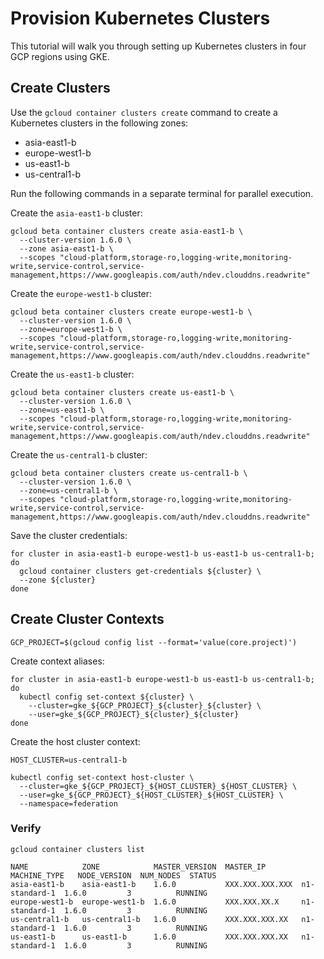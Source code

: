 # Provision Kubernetes Clusters

This tutorial will walk you through setting up Kubernetes clusters in four GCP regions using GKE.

## Create Clusters

Use the `gcloud container clusters create` command to create a Kubernetes clusters in the following zones:

* asia-east1-b
* europe-west1-b
* us-east1-b
* us-central1-b 

Run the following commands in a separate terminal for parallel execution.

Create the `asia-east1-b` cluster:

```
gcloud beta container clusters create asia-east1-b \
  --cluster-version 1.6.0 \
  --zone asia-east1-b \
  --scopes "cloud-platform,storage-ro,logging-write,monitoring-write,service-control,service-management,https://www.googleapis.com/auth/ndev.clouddns.readwrite"
```

Create the `europe-west1-b` cluster:

```
gcloud beta container clusters create europe-west1-b \
  --cluster-version 1.6.0 \
  --zone=europe-west1-b \
  --scopes "cloud-platform,storage-ro,logging-write,monitoring-write,service-control,service-management,https://www.googleapis.com/auth/ndev.clouddns.readwrite"
```

Create the `us-east1-b` cluster:

```
gcloud beta container clusters create us-east1-b \
  --cluster-version 1.6.0 \
  --zone=us-east1-b \
  --scopes "cloud-platform,storage-ro,logging-write,monitoring-write,service-control,service-management,https://www.googleapis.com/auth/ndev.clouddns.readwrite"
```

Create the `us-central1-b` cluster:

```
gcloud beta container clusters create us-central1-b \
  --cluster-version 1.6.0 \
  --zone=us-central1-b \
  --scopes "cloud-platform,storage-ro,logging-write,monitoring-write,service-control,service-management,https://www.googleapis.com/auth/ndev.clouddns.readwrite"
```

Save the cluster credentials:

```
for cluster in asia-east1-b europe-west1-b us-east1-b us-central1-b; do
  gcloud container clusters get-credentials ${cluster} \
  --zone ${cluster}
done
```

## Create Cluster Contexts

```
GCP_PROJECT=$(gcloud config list --format='value(core.project)')
```

Create context aliases:

```
for cluster in asia-east1-b europe-west1-b us-east1-b us-central1-b; do
  kubectl config set-context ${cluster} \
    --cluster=gke_${GCP_PROJECT}_${cluster}_${cluster} \
    --user=gke_${GCP_PROJECT}_${cluster}_${cluster}
done
```

Create the host cluster context:

```
HOST_CLUSTER=us-central1-b
```

```
kubectl config set-context host-cluster \
  --cluster=gke_${GCP_PROJECT}_${HOST_CLUSTER}_${HOST_CLUSTER} \
  --user=gke_${GCP_PROJECT}_${HOST_CLUSTER}_${HOST_CLUSTER} \
  --namespace=federation
```


### Verify

```
gcloud container clusters list
```

```
NAME            ZONE            MASTER_VERSION  MASTER_IP        MACHINE_TYPE   NODE_VERSION  NUM_NODES  STATUS
asia-east1-b    asia-east1-b    1.6.0           XXX.XXX.XXX.XXX  n1-standard-1  1.6.0         3          RUNNING
europe-west1-b  europe-west1-b  1.6.0           XXX.XXX.XX.X     n1-standard-1  1.6.0         3          RUNNING
us-central1-b   us-central1-b   1.6.0           XXX.XXX.XXX.XX   n1-standard-1  1.6.0         3          RUNNING
us-east1-b      us-east1-b      1.6.0           XXX.XXX.XXX.XX   n1-standard-1  1.6.0         3          RUNNING
```
